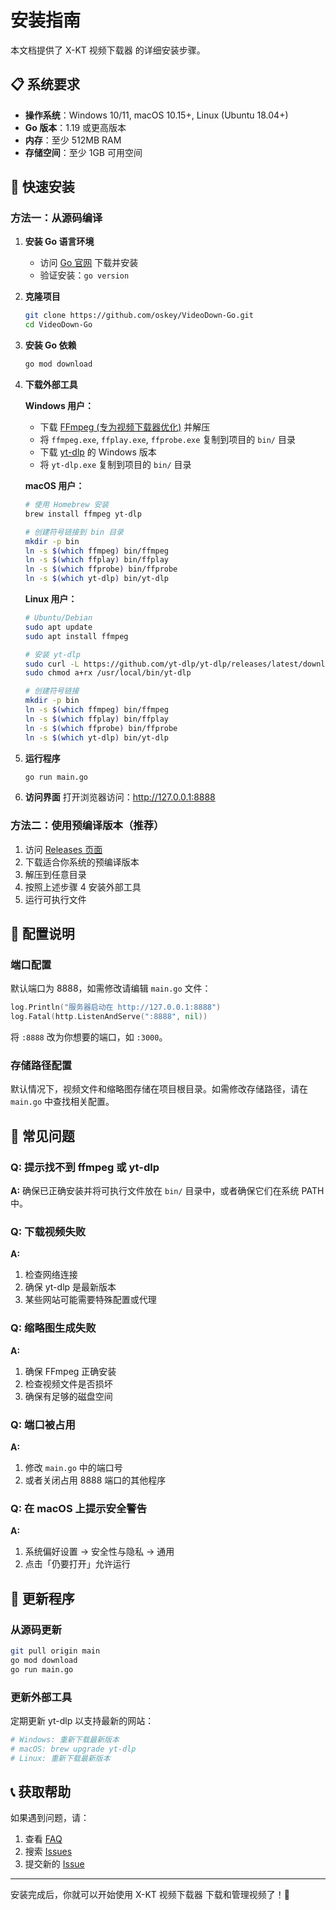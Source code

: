 # 安装指南

本文档提供了 X-KT 视频下载器 的详细安装步骤。

## 📋 系统要求

- **操作系统**：Windows 10/11, macOS 10.15+, Linux (Ubuntu 18.04+)
- **Go 版本**：1.19 或更高版本
- **内存**：至少 512MB RAM
- **存储空间**：至少 1GB 可用空间

## 🚀 快速安装

### 方法一：从源码编译

1. **安装 Go 语言环境**
   - 访问 [Go 官网](https://golang.org/dl/) 下载并安装
   - 验证安装：`go version`

2. **克隆项目**
   ```bash
   git clone https://github.com/oskey/VideoDown-Go.git
   cd VideoDown-Go
   ```

3. **安装 Go 依赖**
   ```bash
   go mod download
   ```

4. **下载外部工具**
   
   **Windows 用户：**
   - 下载 [FFmpeg (专为视频下载器优化)](https://github.com/yt-dlp/FFmpeg-Builds?tab=readme-ov-file#ffmpeg-static-auto-builds) 并解压
   - 将 `ffmpeg.exe`, `ffplay.exe`, `ffprobe.exe` 复制到项目的 `bin/` 目录
   - 下载 [yt-dlp](https://github.com/yt-dlp/yt-dlp/releases) 的 Windows 版本
   - 将 `yt-dlp.exe` 复制到项目的 `bin/` 目录
   
   **macOS 用户：**
   ```bash
   # 使用 Homebrew 安装
   brew install ffmpeg yt-dlp
   
   # 创建符号链接到 bin 目录
   mkdir -p bin
   ln -s $(which ffmpeg) bin/ffmpeg
   ln -s $(which ffplay) bin/ffplay
   ln -s $(which ffprobe) bin/ffprobe
   ln -s $(which yt-dlp) bin/yt-dlp
   ```
   
   **Linux 用户：**
   ```bash
   # Ubuntu/Debian
   sudo apt update
   sudo apt install ffmpeg
   
   # 安装 yt-dlp
   sudo curl -L https://github.com/yt-dlp/yt-dlp/releases/latest/download/yt-dlp -o /usr/local/bin/yt-dlp
   sudo chmod a+rx /usr/local/bin/yt-dlp
   
   # 创建符号链接
   mkdir -p bin
   ln -s $(which ffmpeg) bin/ffmpeg
   ln -s $(which ffplay) bin/ffplay
   ln -s $(which ffprobe) bin/ffprobe
   ln -s $(which yt-dlp) bin/yt-dlp
   ```

5. **运行程序**
   ```bash
   go run main.go
   ```

6. **访问界面**
   打开浏览器访问：http://127.0.0.1:8888

### 方法二：使用预编译版本（推荐）

1. 访问 [Releases 页面](https://github.com/oskey/VideoDown-Go/releases)
2. 下载适合你系统的预编译版本
3. 解压到任意目录
4. 按照上述步骤 4 安装外部工具
5. 运行可执行文件

## 🔧 配置说明

### 端口配置

默认端口为 8888，如需修改请编辑 `main.go` 文件：

```go
log.Println("服务器启动在 http://127.0.0.1:8888")
log.Fatal(http.ListenAndServe(":8888", nil))
```

将 `:8888` 改为你想要的端口，如 `:3000`。

### 存储路径配置

默认情况下，视频文件和缩略图存储在项目根目录。如需修改存储路径，请在 `main.go` 中查找相关配置。

## 🐛 常见问题

### Q: 提示找不到 ffmpeg 或 yt-dlp
**A:** 确保已正确安装并将可执行文件放在 `bin/` 目录中，或者确保它们在系统 PATH 中。

### Q: 下载视频失败
**A:** 
1. 检查网络连接
2. 确保 yt-dlp 是最新版本
3. 某些网站可能需要特殊配置或代理

### Q: 缩略图生成失败
**A:** 
1. 确保 FFmpeg 正确安装
2. 检查视频文件是否损坏
3. 确保有足够的磁盘空间

### Q: 端口被占用
**A:** 
1. 修改 `main.go` 中的端口号
2. 或者关闭占用 8888 端口的其他程序

### Q: 在 macOS 上提示安全警告
**A:** 
1. 系统偏好设置 → 安全性与隐私 → 通用
2. 点击「仍要打开」允许运行

## 🔄 更新程序

### 从源码更新
```bash
git pull origin main
go mod download
go run main.go
```

### 更新外部工具
定期更新 yt-dlp 以支持最新的网站：

```bash
# Windows: 重新下载最新版本
# macOS: brew upgrade yt-dlp
# Linux: 重新下载最新版本
```

## 📞 获取帮助

如果遇到问题，请：

1. 查看 [FAQ](https://github.com/oskey/VideoDown-Go/wiki/FAQ)
2. 搜索 [Issues](https://github.com/oskey/VideoDown-Go/issues)
3. 提交新的 [Issue](https://github.com/oskey/VideoDown-Go/issues/new)

---

安装完成后，你就可以开始使用 X-KT 视频下载器 下载和管理视频了！🎉